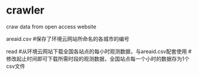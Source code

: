 # crawler
craw data from open access website

areaid.csv 
#保存了环境云网站所命名的各城市的编号

read
#从环境云网站下载全国各站点的每小时观测数据，与areaid.csv配套使用
#修改起止时间即可下载所需时段的观测数据，全国站点每一个小时的数据存为1个csv文件
